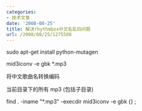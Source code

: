 ```yaml
---
categories:
- 技术文章
date: '2008-08-25'
title: 解决rhythmbox中文名乱码问题
url: /2008/08/25/1275508
---
```



sudo apt-get install python-mutagen

mid3iconv -e gbk *.mp3

将中文歌曲名转换编码

当前目录下的所有 mp3 (包括子目录)

find . -iname "*.mp3" -execdir mid3iconv -e gbk {} ;